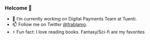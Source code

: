 ### Helcome 👋

- 🔭 I’m currently working on Digital Payments Team at Tuenti.
- 📫 Follow me on Twitter [@frablamo](https://www.twitter.com/frablamo).
- ⚡ Fun fact: I love reading books. Fantasy/Sci-fi are my favorites



<!--
**frablamo/frablamo** is a ✨ _special_ ✨ repository because its `README.md` (this file) appears on your GitHub profile.

Here are some ideas to get you started:
- 🌱 I’m currently learning Ruby on Rails and React.

- 🌱 I’m currently learning ...
- 👯 I’m looking to collaborate on ...
- 🤔 I’m looking for help with ...
- 💬 Ask me about ...
- 📫 How to reach me: ...
- 😄 Pronouns: ...
- ⚡ Fun fact: ...
-->
